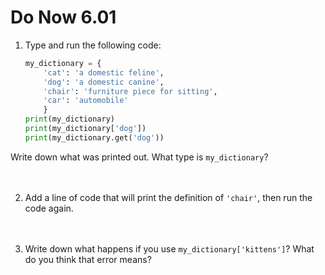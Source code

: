 # Do Now 6.01 

1. Type and run the following code: 

    ```python
    my_dictionary = {
	    'cat': 'a domestic feline', 
	    'dog': 'a domestic canine', 
	    'chair': 'furniture piece for sitting', 
	    'car': 'automobile'
	    }
    print(my_dictionary)
    print(my_dictionary['dog'])
    print(my_dictionary.get('dog'))
    ```
Write down what was printed out. What type is `my_dictionary`? 
<br><br><br>

2. Add a line of code that will print the definition of `'chair'`, then run the code again.<br><br><br>

3. Write down what happens if you use `my_dictionary['kittens']`? What do you think that error means? 